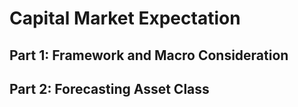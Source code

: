 # Capital Market Expectation

## Part 1: Framework and Macro Consideration
## Part 2: Forecasting Asset Class
